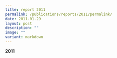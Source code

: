 ```yaml
---
title: report 2011
permalink: /publications/reports/2011/permalink/
date: 2011-01-29
layout: post
description: ""
image: ""
variant: markdown
---
```

**2011**